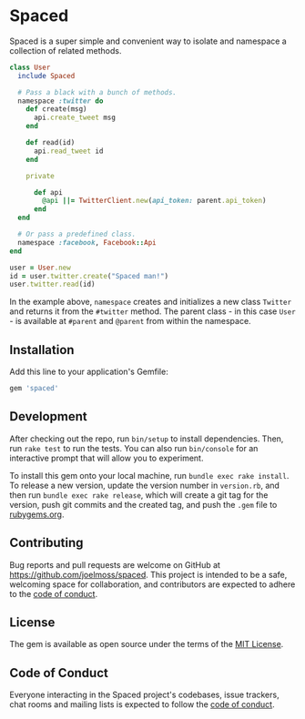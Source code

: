 # Spaced

Spaced is a super simple and convenient way to isolate and namespace a collection of related methods.

```ruby
class User
  include Spaced

  # Pass a black with a bunch of methods.
  namespace :twitter do
    def create(msg)
      api.create_tweet msg
    end

    def read(id)
      api.read_tweet id
    end

    private

      def api
        @api ||= TwitterClient.new(api_token: parent.api_token)
      end
  end

  # Or pass a predefined class.
  namespace :facebook, Facebook::Api
end

user = User.new
id = user.twitter.create("Spaced man!")
user.twitter.read(id)
```

In the example above, `namespace` creates and initializes a new class `Twitter` and returns it from the `#twitter` method. The parent class - in this case `User` - is available at `#parent` and `@parent` from within the namespace.

## Installation

Add this line to your application's Gemfile:

```ruby
gem 'spaced'
```

## Development

After checking out the repo, run `bin/setup` to install dependencies. Then, run `rake test` to run the tests. You can also run `bin/console` for an interactive prompt that will allow you to experiment.

To install this gem onto your local machine, run `bundle exec rake install`. To release a new version, update the version number in `version.rb`, and then run `bundle exec rake release`, which will create a git tag for the version, push git commits and the created tag, and push the `.gem` file to [rubygems.org](https://rubygems.org).

## Contributing

Bug reports and pull requests are welcome on GitHub at https://github.com/joelmoss/spaced. This project is intended to be a safe, welcoming space for collaboration, and contributors are expected to adhere to the [code of conduct](https://github.com/joelmoss/spaced/blob/master/CODE_OF_CONDUCT.md).

## License

The gem is available as open source under the terms of the [MIT License](https://opensource.org/licenses/MIT).

## Code of Conduct

Everyone interacting in the Spaced project's codebases, issue trackers, chat rooms and mailing lists is expected to follow the [code of conduct](https://github.com/joelmoss/spaced/blob/master/CODE_OF_CONDUCT.md).

